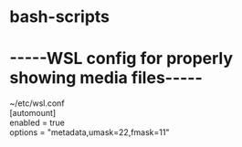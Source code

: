# bash-scripts
# -----WSL config for properly showing media files-----  
~/etc/wsl.conf  
[automount]  
enabled = true  
options = "metadata,umask=22,fmask=11"  
